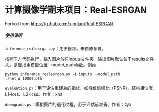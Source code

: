 # 计算摄像学期末项目：Real-ESRGAN

Forked from https://github.com/xinntao/Real-ESRGAN. 



##### 使用说明

`inference_realesrgan.py`：用于推理。来自原作者。

按照下方代码执行，输入图片放在inputs文件夹，输出图片默认位于results文件夹。需要指定模型位置--model_path参数。例如：

```
python inference_realesrgan.py -i inputs --model_path ./net_g_10000.pth
```

`evaluation.py`：用于评估重建后的指标，如峰值信噪比（PSNR）、结构相似度、L1-loss、L2-loss。作者：xhz

`downgrade.py`：模拟图片的退化过程，用于评估前准备。作者：zyx

